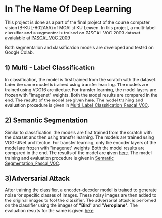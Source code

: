 # In The Name Of Deep Learning
This project is done as a part of the final project of the course computer vision (B-KUL-H02A5A) of MOAI at KU Leuven.
In this project, a multi-label classifier and a segmentor is trained on PASCAL VOC 2009 dataset avaialable at [PASCAL VOC 2009](http://host.robots.ox.ac.uk/pascal/VOC/voc2009/VOCtrainval_11-May-2009.tar)

Both segmentation and classification models are developed and tested on Google Colab. 

## 1) Multi - Label Classification
In classification, the model is first trained from the scratch with the dataset. Later the same model is trained using transfer learning.
The models are trained using VGG16 architectue. For transfer learning, the model layers are frozen with "imagenet" weights. Both the model results are compared in the end. The results of the model are given [here](Image_Classification/README.md). The model training and evaluation procedure is given in [Multi_Label_Classification_Pascal_VOC](Image_Classification/Multi_Label_Classification_Pascal_VOC.ipynb).

## 2) Semantic Segmentation 
Similar to classification, the models are first trained from the scratch with the dataset and then using transfer learning.
The models are trained using VGG-UNet architectue. For transfer learning, only the encoder layers of the model are frozen with "imagenet" weights. 
Both the model results are compared in the end. The results of the model are given [here](Image_Segmentation/README.md). The model training and evaluation procedure is given in [Semantic Segmentation_Pascal_VOC](Image_Segmentation/Segmentation_Pascal_VOC.ipynb).


## 3)Adversarial Attack

After training the classifier, a encoder-decoder model is trained to generate noise for specific classes of images. These noisy images are then added to the original images to fool the classifier. The adversarial attack is perfomed on the classifier using the images of **"Bird"** and **"Aeroplane"**. The evaluation results for the same is given [here](Image_Classification/README.md)


